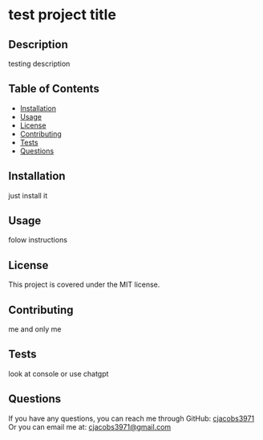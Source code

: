 
# test project title

## Description
testing description

## Table of Contents
- [Installation](#installation)
- [Usage](#usage)
- [License](#license)
- [Contributing](#contributing)
- [Tests](#tests)
- [Questions](#questions)

## Installation
just install it

## Usage
folow instructions

## License
This project is covered under the MIT license.

## Contributing
me and only me

## Tests
look at console or use chatgpt

## Questions
If you have any questions, you can reach me through GitHub: [cjacobs3971](https://github.com/cjacobs3971)
Or you can email me at: cjacobs3971@gmail.com
